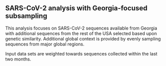 ## SARS-CoV-2 analysis with Georgia-focused subsampling
This analysis focuses on SARS-CoV-2 sequences available from Georgia with additional sequences from 
the rest of the USA selected based upon genetic similarity. Additional global context is provided by evenly sampling sequences from 
major global regions.

Input data sets are weighted towards sequences collected within the last two months.
